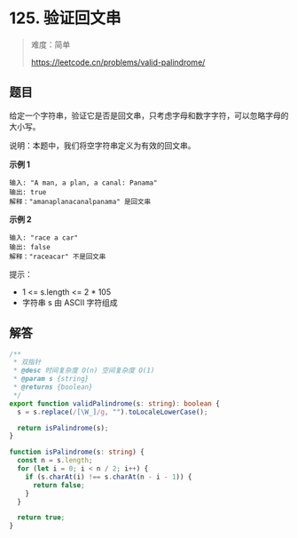 # 125. 验证回文串

> 难度：简单
>
> https://leetcode.cn/problems/valid-palindrome/

## 题目

给定一个字符串，验证它是否是回文串，只考虑字母和数字字符，可以忽略字母的大小写。

说明：本题中，我们将空字符串定义为有效的回文串。

**示例 1**

```
输入: "A man, a plan, a canal: Panama"
输出: true
解释："amanaplanacanalpanama" 是回文串
```

**示例 2**

```
输入: "race a car"
输出: false
解释："raceacar" 不是回文串
```

提示：

- 1 <= s.length <= 2 \* 105
- 字符串 s 由 ASCII 字符组成

## 解答

```typescript
/**
 * 双指针
 * @desc 时间复杂度 O(n) 空间复杂度 O(1)
 * @param s {string}
 * @returns {boolean}
 */
export function validPalindrome(s: string): boolean {
  s = s.replace(/[\W_]/g, "").toLocaleLowerCase();

  return isPalindrome(s);
}

function isPalindrome(s: string) {
  const n = s.length;
  for (let i = 0; i < n / 2; i++) {
    if (s.charAt(i) !== s.charAt(n - i - 1)) {
      return false;
    }
  }

  return true;
}
```

